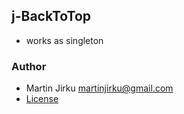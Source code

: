 ## j-BackToTop

- works as singleton

### Author

- Martin Jirku <martinjirku@gmail.com>
- [License](https://www.totaljs.com/license/)